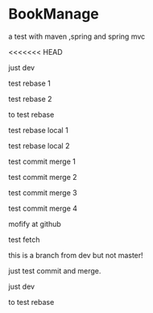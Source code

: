 # BookManage
a test with maven ,spring and spring mvc

<<<<<<< HEAD

just dev

test rebase 1

test rebase 2

to test rebase

test rebase local 1

test rebase local 2

test commit merge 1

test commit merge 2

test commit merge 3

test commit merge 4

mofify at github

test fetch

this is a branch from dev but not master!

just test commit and merge.

just dev

to test rebase
